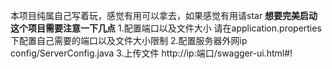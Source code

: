 本项目纯属自己写着玩，感觉有用可以拿去，如果感觉有用请star
**想要完美启动这个项目需要注意一下几点**
1.配置端口以及文件大小
请在application.properties 下配置自己需要的端口以及文件大小限制
2.配置服务器外网ip
config/ServerConfig.java
3.上传文件
http://ip:端口/swagger-ui.html#!
